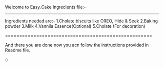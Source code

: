 Welcome to Easy_Cake Ingredients file:-

****************************************************
Ingredients needed are:-
1.Cholate biscuits like OREO, Hide & Seek
2.Baking powder
3.Milk
4.Vannila Essence(Optional)
5.Cholate (For decoration)

====================================================

And there you are done now you acn follow the instructions
provided in Readme file.

:)